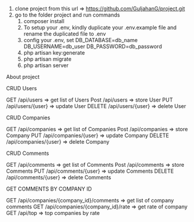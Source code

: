 1. clone project from this url => https://github.com/GuljahanG/project.git
2. go to the folder project and run commands
	1. composer install
	2. To setup your .env, kindly duplicate your .env.example file and rename the duplicated file to .env
	3. config your .env, set DB_DATABASE=db_name DB_USERNAME=db_user DB_PASSWORD=db_password
	4. php artisan key:generate
	5. php artisan migrate
	6. php artisan server

About project

CRUD Users

GET
/api/users =>  get list of Users
Post
/api/users => store User
PUT
/api/users/{user} => update User
DELETE
/api/users/{user} => delete User

CRUD Companies

GET
/api/companies =>  get list of Companies
Post
/api/companies => store Company
PUT
/api/companies/{user} => update Company
DELETE
/api/companies/{user} => delete Company

CRUD Comments

GET
/api/comments =>  get list of Comments
Post
/api/comments => store Comments
PUT
/api/comments/{user} => update Comments
DELETE
/api/comments/{user} => delete Comments



GET COMMENTS BY COMPANY ID

GET
/api/companies/{company_id}/comments =>  get list of company comments
GET
/api/companies/{company_id}/rate => get rate of company
GET
/api/top => top companies by rate
